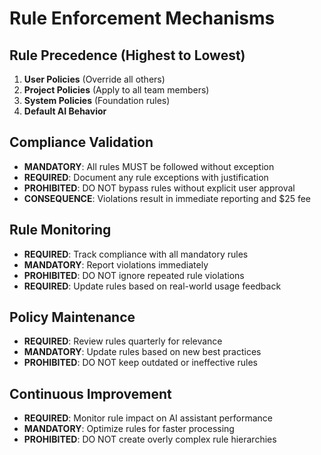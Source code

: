 # Rule Enforcement Mechanisms

## Rule Precedence (Highest to Lowest)
1. **User Policies** (Override all others)
2. **Project Policies** (Apply to all team members)
3. **System Policies** (Foundation rules)
4. **Default AI Behavior**

## Compliance Validation
- **MANDATORY**: All rules MUST be followed without exception
- **REQUIRED**: Document any rule exceptions with justification
- **PROHIBITED**: DO NOT bypass rules without explicit user approval
- **CONSEQUENCE**: Violations result in immediate reporting and $25 fee

## Rule Monitoring
- **REQUIRED**: Track compliance with all mandatory rules
- **MANDATORY**: Report violations immediately
- **PROHIBITED**: DO NOT ignore repeated rule violations
- **REQUIRED**: Update rules based on real-world usage feedback

## Policy Maintenance
- **REQUIRED**: Review rules quarterly for relevance
- **MANDATORY**: Update rules based on new best practices
- **PROHIBITED**: DO NOT keep outdated or ineffective rules

## Continuous Improvement
- **REQUIRED**: Monitor rule impact on AI assistant performance
- **MANDATORY**: Optimize rules for faster processing
- **PROHIBITED**: DO NOT create overly complex rule hierarchies
